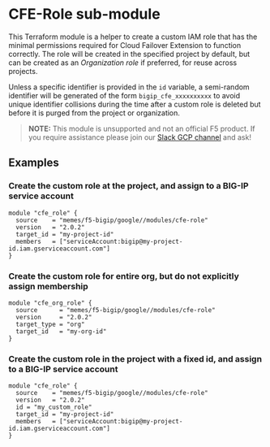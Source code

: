# CFE-Role sub-module

This Terraform module is a helper to create a custom IAM role that has the
minimal permissions required for Cloud Failover Extension to function correctly.
The role will be created in the specified project by default, but can be created
as an *Organization role* if preferred, for reuse across projects.

Unless a specific identifier is provided in the `id` variable, a semi-random
identifier will be generated of the form `bigip_cfe_xxxxxxxxxx` to avoid unique
identifier collisions during the time after a custom role is deleted but before
it is purged from the project or organization.

> **NOTE:** This module is unsupported and not an official F5 product. If you
> require assistance please join our
> [Slack GCP channel](https://f5cloudsolutions.slack.com/messages/gcp) and ask!

## Examples

### Create the custom role at the project, and assign to a BIG-IP service account

<!-- spell-checker: disable -->
```hcl
module "cfe_role" {
  source    = "memes/f5-bigip/google//modules/cfe-role"
  version   = "2.0.2"
  target_id = "my-project-id"
  members   = ["serviceAccount:bigip@my-project-id.iam.gserviceaccount.com"]
}
```
<!-- spell-checker: enable -->

### Create the custom role for entire org, but do not explicitly assign membership

<!-- spell-checker: disable -->
```hcl
module "cfe_org_role" {
  source      = "memes/f5-bigip/google//modules/cfe-role"
  version     = "2.0.2"
  target_type = "org"
  target_id   = "my-org-id"
}
```
<!-- spell-checker: enable -->

### Create the custom role in the project with a fixed id, and assign to a BIG-IP service account

<!-- spell-checker: disable -->
```hcl
module "cfe_role" {
  source    = "memes/f5-bigip/google//modules/cfe-role"
  version   = "2.0.2"
  id = "my_custom_role"
  target_id = "my-project-id"
  members   = ["serviceAccount:bigip@my-project-id.iam.gserviceaccount.com"]
}
```
<!-- spell-checker: enable -->
<!-- markdownlint-disable MD033 MD034 -->
<!-- BEGINNING OF PRE-COMMIT-TERRAFORM DOCS HOOK -->
<!-- END OF PRE-COMMIT-TERRAFORM DOCS HOOK -->
<!-- markdownlint-enable MD033 MD034 -->
